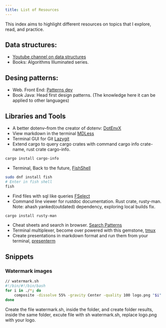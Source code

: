 ```yaml
---
title: List of Resources
---
```


This index aims to highlight different resources on topics that I explore, read, and practice.

## Data structures:
* [Youtube channel on data structures](https://www.youtube.com/@WilliamFiset-videos)
* Books: Algorithms Illuminated series.

## Desing patterns:

* Web. Front End: [Patterns dev](https://www.patterns.dev/)
* Book Java: Head first design patterns. (The knowledge here it can be applied to other languages)

## Libraries and Tools
* A better dotenv–from the creator of dotenv: [DotEnvX](https://dotenvx.com/docs/)
* View markdown in the terminal [MDLess](https://github.com/ttscoff/mdless)
* Terminal GUI for Git [Lazygit](https://github.com/jesseduffield/lazygit)
* Extend cargo to query cargo crates with command cargo info crate-name, rust crate cargo-info.
```bash
cargo install cargo-info
```
* Terminal, Back to the future, [FishShell](https://fishshell.com/)
```bash
sudo dnf install fish
# Enter in fish shell
fish
```
* Find files with sql like queries [FSelect](https://github.com/jhspetersson/fselect)
* Command line viewer for rustdoc documentation. Rust crate, rusty-man. Note: ahash yanked(outdated) dependency, exploring local builds fix.
```bash
cargo install rusty-man
```
* Cheat sheets and search in browser. [Search Patterns](https://quickref.me/google-search.html)
* Terminal multiplexer, become over powered with this gemstone, [tmux](https://github.com/tmux/tmux/wiki)
* Create presentations in markdown format and run them from your terminal, [presenterm](https://github.com/mfontanini/presenterm)
 ## Snippets

### Watermark images
```bash
// watermark.sh
#!/bin/#!/bin/bash
for i in ./*; do
    composite -dissolve 55% -gravity Center -quality 100 logo.png "$i" "results/$(echo $i | cut -d '/' -f 2)"
done
```
Create the file watermark.sh, inside the folder, and create folder results, inside the same folder, excute file with sh watermark.sh, replace logo.png with your logo.
